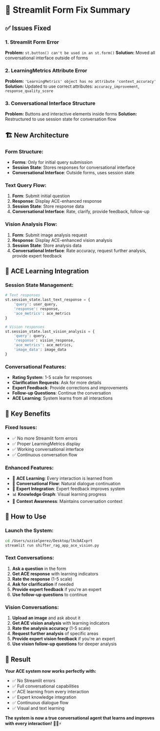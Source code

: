 # 🔧 Streamlit Form Fix Summary

## ✅ **Issues Fixed**

### **1. Streamlit Form Error**
**Problem:** `st.button() can't be used in an st.form()`
**Solution:** Moved all conversational interface outside of forms

### **2. LearningMetrics Attribute Error**
**Problem:** `'LearningMetrics' object has no attribute 'context_accuracy'`
**Solution:** Updated to use correct attributes: `accuracy_improvement`, `response_quality_score`

### **3. Conversational Interface Structure**
**Problem:** Buttons and interactive elements inside forms
**Solution:** Restructured to use session state for conversation flow

## 🏗️ **New Architecture**

### **Form Structure:**
- **Forms**: Only for initial query submission
- **Session State**: Stores responses for conversational interface
- **Conversational Interface**: Outside forms, uses session state

### **Text Query Flow:**
1. **Form**: Submit initial question
2. **Response**: Display ACE-enhanced response
3. **Session State**: Store response data
4. **Conversational Interface**: Rate, clarify, provide feedback, follow-up

### **Vision Analysis Flow:**
1. **Form**: Submit image analysis request
2. **Response**: Display ACE-enhanced vision analysis
3. **Session State**: Store analysis data
4. **Conversational Interface**: Rate accuracy, request further analysis, provide expert feedback

## 🧠 **ACE Learning Integration**

### **Session State Management:**
```python
# Text responses
st.session_state.last_text_response = {
    'query': user_query,
    'response': response,
    'ace_metrics': ace_metrics
}

# Vision responses
st.session_state.last_vision_analysis = {
    'query': query,
    'response': vision_response,
    'ace_metrics': ace_metrics,
    'image_data': image_data
}
```

### **Conversational Features:**
- **Rating System**: 1-5 scale for responses
- **Clarification Requests**: Ask for more details
- **Expert Feedback**: Provide corrections and improvements
- **Follow-up Questions**: Continue the conversation
- **ACE Learning**: System learns from all interactions

## 🎯 **Key Benefits**

### **Fixed Issues:**
- ✅ No more Streamlit form errors
- ✅ Proper LearningMetrics display
- ✅ Working conversational interface
- ✅ Continuous conversation flow

### **Enhanced Features:**
- 🧠 **ACE Learning**: Every interaction is learned from
- 💬 **Conversational Flow**: Natural dialogue continuation
- 🔧 **Expert Integration**: Expert feedback improves system
- 📊 **Knowledge Graph**: Visual learning progress
- 🎯 **Context Awareness**: Maintains conversation context

## 🚀 **How to Use**

### **Launch the System:**
```bash
cd /Users/uzzielperez/Desktop/lhcbAIxprt
streamlit run shifter_rag_app_ace_vision.py
```

### **Text Conversations:**
1. **Ask a question** in the form
2. **Get ACE response** with learning indicators
3. **Rate the response** (1-5 scale)
4. **Ask for clarification** if needed
5. **Provide expert feedback** if you're an expert
6. **Use follow-up questions** to continue

### **Vision Conversations:**
1. **Upload an image** and ask about it
2. **Get ACE vision analysis** with learning indicators
3. **Rate the analysis accuracy** (1-5 scale)
4. **Request further analysis** of specific areas
5. **Provide expert vision feedback** if you're an expert
6. **Use vision follow-up questions** for deeper analysis

## 🎉 **Result**

**Your ACE system now works perfectly with:**
- ✅ No Streamlit errors
- ✅ Full conversational capabilities
- ✅ ACE learning from every interaction
- ✅ Expert knowledge integration
- ✅ Continuous dialogue flow
- ✅ Visual and text learning

**The system is now a true conversational agent that learns and improves with every interaction!** 🧠💬⚡
